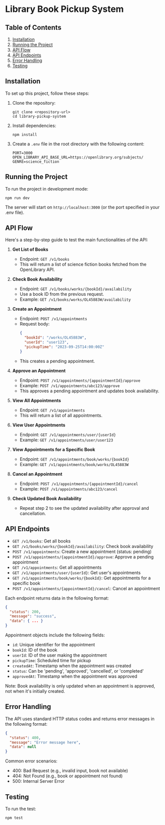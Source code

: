# Library Book Pickup System

## Table of Contents
1. [Installation](#installation)
2. [Running the Project](#running-the-project)
3. [API Flow](#api-flow)
4. [API Endpoints](#api-endpoints)
5. [Error Handling](#error-handling)
6. [Testing](#testing)

## Installation

To set up this project, follow these steps:

1. Clone the repository:
   ```
   git clone <repository-url>
   cd library-pickup-system
   ```

2. Install dependencies:
   ```
   npm install
   ```

3. Create a `.env` file in the root directory with the following content:
   ```
   PORT=3000
   OPEN_LIBRARY_API_BASE_URL=https://openlibrary.org/subjects/
   GENRE=science_fiction
   ```

## Running the Project

To run the project in development mode:

```
npm run dev
```

The server will start on `http://localhost:3000` (or the port specified in your .env file).

## API Flow

Here's a step-by-step guide to test the main functionalities of the API:

1. **Get List of Books**
   - Endpoint: `GET /v1/books`
   - This will return a list of science fiction books fetched from the OpenLibrary API.

2. **Check Book Availability**
   - Endpoint: `GET /v1/books/works/{bookId}/availability`
   - Use a book ID from the previous request.
   - Example: `GET /v1/books/works/OL45883W/availability`

3. **Create an Appointment**
   - Endpoint: `POST /v1/appointments`
   - Request body:
     ```json
     {
       "bookId": "/works/OL45883W",
       "userId": "user123",
       "pickupTime": "2023-09-25T14:00:00Z"
     }
     ```
   - This creates a pending appointment.

4. **Approve an Appointment**
   - Endpoint: `POST /v1/appointments/{appointmentId}/approve`
   - Example: `POST /v1/appointments/abc123/approve`
   - This approves a pending appointment and updates book availability.

5. **View All Appointments**
   - Endpoint: `GET /v1/appointments`
   - This will return a list of all appointments.

6. **View User Appointments**
   - Endpoint: `GET /v1/appointments/user/{userId}`
   - Example: `GET /v1/appointments/user/user123`

7. **View Appointments for a Specific Book**
   - Endpoint: `GET /v1/appointments/book/works/{bookId}`
   - Example: `GET /v1/appointments/book/works/OL45883W`

8. **Cancel an Appointment**
   - Endpoint: `POST /v1/appointments/{appointmentId}/cancel`
   - Example: `POST /v1/appointments/abc123/cancel`

9. **Check Updated Book Availability**
   - Repeat step 2 to see the updated availability after approval and cancellation.

## API Endpoints

- `GET /v1/books`: Get all books
- `GET /v1/books/works/{bookId}/availability`: Check book availability
- `POST /v1/appointments`: Create a new appointment (status: pending)
- `POST /v1/appointments/{appointmentId}/approve`: Approve a pending appointment
- `GET /v1/appointments`: Get all appointments
- `GET /v1/appointments/user/{userId}`: Get user's appointments
- `GET /v1/appointments/book/works/{bookId}`: Get appointments for a specific book
- `POST /v1/appointments/{appointmentId}/cancel`: Cancel an appointment

Each endpoint returns data in the following format:

```json
{
  "status": 200,
  "message": "success",
  "data": { ... }
}
```

Appointment objects include the following fields:
- `id`: Unique identifier for the appointment
- `bookId`: ID of the book
- `userId`: ID of the user making the appointment
- `pickupTime`: Scheduled time for pickup
- `createdAt`: Timestamp when the appointment was created
- `status`: Can be 'pending', 'approved', 'cancelled', or 'completed'
- `approvedAt`: Timestamp when the appointment was approved

Note: Book availability is only updated when an appointment is approved, not when it's initially created.

## Error Handling

The API uses standard HTTP status codes and returns error messages in the following format:

```json
{
  "status": 400,
  "message": "Error message here",
  "data": null
}
```

Common error scenarios:
- 400: Bad Request (e.g., invalid input, book not available)
- 404: Not Found (e.g., book or appointment not found)
- 500: Internal Server Error

## Testing

To run the test:

```
npm test
```